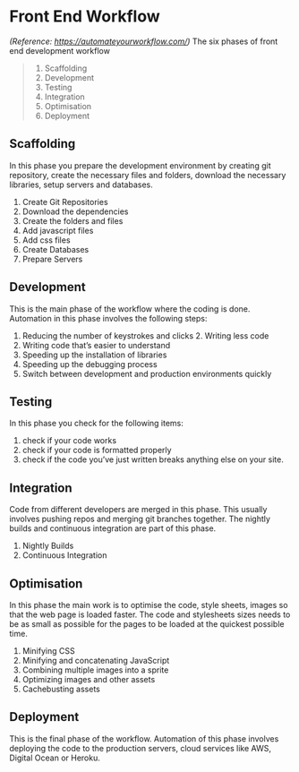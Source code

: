# Front End Workflow
_(Reference: https://automateyourworkflow.com/)_
The six phases of front end development workflow
> 1. Scaffolding
> 2. Development
> 3. Testing
> 4. Integration
> 5. Optimisation
> 6. Deployment

## Scaffolding
In this phase you prepare the development environment by creating git repository,
create the necessary files and folders, download the necessary libraries, setup servers and databases.
1. Create Git Repositories
2. Download the dependencies
3. Create the folders and files
4. Add javascript files
5. Add css files
6. Create Databases
7. Prepare Servers
## Development
This is the main phase of the workflow where the coding is done. Automation in this phase involves the following steps:
1. Reducing the number of keystrokes and clicks 2. Writing less code
3. Writing code that’s easier to understand
4. Speeding up the installation of libraries
5. Speeding up the debugging process
6. Switch between development and production environments quickly
## Testing
In this phase you check for the following items:
1. check if your code works
2. check if your code is formatted properly
3. check if the code you’ve just written breaks anything else on your
site.
## Integration
Code from different developers are merged in this phase. This usually involves pushing repos and merging git branches together. The nightly builds and continuous integration are part of this phase.
1. Nightly Builds
2. Continuous Integration
## Optimisation
In this phase the main work is to optimise the code, style sheets, images so that the web page is loaded faster. The code and stylesheets sizes needs to be as small as possible for the pages to be loaded at the quickest possible time. 
1. Minifying CSS
2. Minifying and concatenating JavaScript 
3. Combining multiple images into a sprite 
4. Optimizing images and other assets
5. Cachebusting assets
## Deployment
This is the final phase of the workflow. Automation of this phase involves deploying the code to the production servers, cloud services like AWS, Digital Ocean or Heroku.